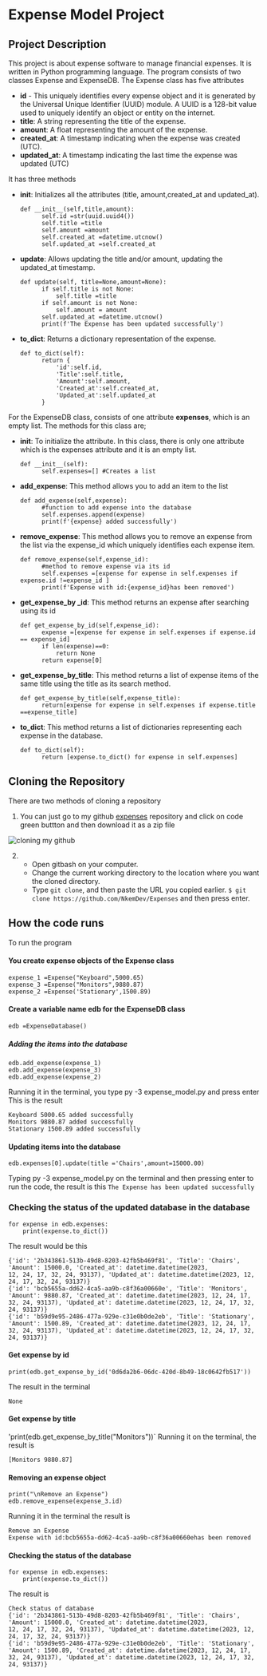 # Expense Model Project
## Project Description
This project is about expense software to manage financial expenses. It is written in Python programming language. The program consists of two classes Expense and ExpenseDB. The Expense class has five attributes
* **id** - This uniquely identifies every expense object and it is generated by the Universal Unique Identifier (UUID) module. A UUID is a 128-bit value used to uniquely identify an object or entity on the internet.
* **title**: A string representing the title of the expense.
* **amount**: A float representing the amount of the expense.
* **created_at**: A timestamp indicating when the expense was created (UTC).
* **updated_at**: A timestamp indicating the last time the expense was updated (UTC)
  
It has three methods 
* **__init__**: Initializes all the attributes (title, amount,created_at and updated_at).
  ```
  def __init__(self,title,amount):
        self.id =str(uuid.uuid4())
        self.title =title
        self.amount =amount
        self.created_at =datetime.utcnow()
        self.updated_at =self.created_at
  ```
* **update**: Allows updating the title and/or amount, updating the updated_at timestamp.
  ```
  def update(self, title=None,amount=None):
        if self.title is not None:
            self.title =title
        if self.amount is not None:
            self.amount = amount
        self.updated_at =datetime.utcnow()
        print(f'The Expense has been updated successfully')
  ```
* **to_dict**: Returns a dictionary representation of the expense.
  ```
  def to_dict(self):
        return {
            'id':self.id,
            'Title':self.title,
            'Amount':self.amount,
            'Created_at':self.created_at,
            'Updated_at':self.updated_at
        }
  ```
  
For the ExpenseDB class, consists of one attribute **expenses**, which is an empty list. The methods for this class are;
* **__init__**: To initialize the attribute. In this class, there is only one attribute which is the expenses attribute and it is an empty list.
  ```
  def __init__(self):
        self.expenses=[] #Creates a list
  ```
* **add_expense**: This method allows you to add an item to the list
  ```
  def add_expense(self,expense):
        #function to add expense into the database
        self.expenses.append(expense)
        print(f'{expense} added successfully')
  ```
* **remove_expense**: This method allows you to remove an expense from the list via the expense_id which uniquely identifies each expense item.
  ```
  def remove_expense(self,expense_id):
        #method to remove expense via its id
        self.expenses =[expense for expense in self.expenses if expense.id !=expense_id ]
        print(f'Expense with id:{expense_id}has been removed')
  ```
* **get_expense_by _id**: This method returns an expense after searching using its id
  ```
  def get_expense_by_id(self,expense_id):
        expense =[expense for expense in self.expenses if expense.id == expense_id]
        if len(expense)==0:
            return None
        return expense[0]
  ```
* **get_expense_by_title**: This method returns a list of expense items of the same title using the title as its search method.
  ```
  def get_expense_by_title(self,expense_title):
        return[expense for expense in self.expenses if expense.title ==expense_title]
  ```
* **to_dict**: This method returns a list of dictionaries representing each expense in the database.
  ```
  def to_dict(self):
        return [expense.to_dict() for expense in self.expenses]
  ```
## Cloning the Repository
There are two methods of cloning a repository
1. You can just go to my github [expenses](https://github.com/NkemDev/Expenses) repository and click on code green buttton and then download it as a zip file

![cloning my github](clone.png)

2.  * Open gitbash on your computer.
    * Change the current working directory to the location where you want the cloned directory.
    * Type `git clone`, and then paste the URL you copied earlier.
    `$ git clone https://github.com/NkemDev/Expenses` and then press enter.

## How the code runs
To run the program

#### You create expense objects of the Expense class

```
expense_1 =Expense("Keyboard",5000.65)
expense_3 =Expense("Monitors",9880.87)
expense_2 =Expense('Stationary',1500.89)

```
#### Create a variable name edb for the ExpenseDB class

`edb =ExpenseDatabase()`

##### Adding the items into the database

```
edb.add_expense(expense_1)
edb.add_expense(expense_3)
edb.add_expense(expense_2)
```

Running it in the terminal, you type py -3 expense_model.py and press enter
This is the result
```
Keyboard 5000.65 added successfully
Monitors 9880.87 added successfully
Stationary 1500.89 added successfully
```
#### Updating items into the database
`edb.expenses[0].update(title ='Chairs',amount=15000.00)`

Typing py -3 expense_model.py on the terminal and then pressing enter to run the code, the result is this
`The Expense has been updated successfully`
### Checking the status of the updated database in the database
```
for expense in edb.expenses:
    print(expense.to_dict())

```
The result would be this

```
{'id': '2b343861-513b-49d8-8203-42fb5b469f81', 'Title': 'Chairs', 'Amount': 15000.0, 'Created_at': datetime.datetime(2023, 
12, 24, 17, 32, 24, 93137), 'Updated_at': datetime.datetime(2023, 12, 24, 17, 32, 24, 93137)}
{'id': 'bcb5655a-dd62-4ca5-aa9b-c8f36a00660e', 'Title': 'Monitors', 'Amount': 9880.87, 'Created_at': datetime.datetime(2023, 12, 24, 17, 32, 24, 93137), 'Updated_at': datetime.datetime(2023, 12, 24, 17, 32, 24, 93137)}
{'id': 'b59d9e95-2486-477a-929e-c31e0b0de2eb', 'Title': 'Stationary', 'Amount': 1500.89, 'Created_at': datetime.datetime(2023, 12, 24, 17, 32, 24, 93137), 'Updated_at': datetime.datetime(2023, 12, 24, 17, 32, 24, 93137)}
```
#### Get expense by id
`print(edb.get_expense_by_id('0d6da2b6-06dc-420d-8b49-18c0642fb517'))`

The result in the terminal
```
None
```
#### Get expense by title
'print(edb.get_expense_by_title("Monitors"))`
Running it on the terminal, the result is 

`[Monitors 9880.87]`
#### Removing an expense object
```
print("\nRemove an Expense")
edb.remove_expense(expense_3.id)
```
Running it in the terminal the result is

```
Remove an Expense
Expense with id:bcb5655a-dd62-4ca5-aa9b-c8f36a00660ehas been removed
```
#### Checking the status of the database
```print('Check status of database')
for expense in edb.expenses:
    print(expense.to_dict())
```
The result is

```
Check status of database
{'id': '2b343861-513b-49d8-8203-42fb5b469f81', 'Title': 'Chairs', 'Amount': 15000.0, 'Created_at': datetime.datetime(2023, 
12, 24, 17, 32, 24, 93137), 'Updated_at': datetime.datetime(2023, 12, 24, 17, 32, 24, 93137)}
{'id': 'b59d9e95-2486-477a-929e-c31e0b0de2eb', 'Title': 'Stationary', 'Amount': 1500.89, 'Created_at': datetime.datetime(2023, 12, 24, 17, 32, 24, 93137), 'Updated_at': datetime.datetime(2023, 12, 24, 17, 32, 24, 93137)}
```





